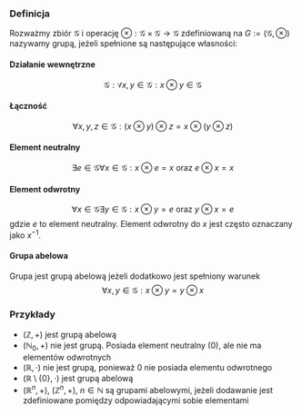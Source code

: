 ### Definicja
Rozważmy zbiór $\mathcal{G}$ i operację $\otimes:\mathcal{G}\times\mathcal{G}\to\mathcal{G}$ zdefiniowaną na $G :=(\mathcal{G}, \otimes)$ nazywamy grupą, jeżeli spełnione są następujące własności:
#### Działanie wewnętrzne
$$
\mathcal{G}:\forall{x, y\in\mathcal{G}}:x\otimes y \in \mathcal{G}
$$
#### Łączność 
$$
\forall{x, y,z\in\mathcal{G}}:(x\otimes y )\otimes z=x\otimes(y\otimes z)
$$
#### Element neutralny
$$
\exists e \in \mathcal{G} \forall x \in \mathcal{G}: x \otimes e = x \text{ oraz } e\otimes x = x
$$
#### Element odwrotny 
$$
\forall x \in \mathcal{G} \exists y \in \mathcal{G}: x \otimes y = e \text{ oraz } y \otimes x = e 
$$
gdzie $e$ to element neutralny. Element odwrotny do $x$ jest często oznaczany jako $x^{-1}$.

#### Grupa abelowa
Grupa jest grupą abelową jeżeli dodatkowo jest spełniony warunek
$$
\forall x,y\in \mathcal{G}: x\otimes y = y \otimes x
$$
### Przykłady
- $(\mathbb{Z}, +)$ jest grupą abelową
- $(\mathbb{N}_0, +)$ nie jest grupą. Posiada element neutralny (0), ale nie ma elementów odwrotnych
- $(\mathbb{R}, \cdot)$ nie jest grupą, ponieważ 0 nie posiada elementu odwrotnego
- $(\mathbb{R}\setminus\{0\}, \cdot)$ jest grupą abelową
- $(\mathbb{R}^n, +)$, $(\mathbb{Z}^n, +)$, $n\in\mathbb{N}$ są grupami abelowymi, jeżeli dodawanie jest zdefiniowane pomiędzy odpowiadającymi sobie elementami